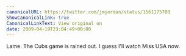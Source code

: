 ```yaml
---
canonicalURL: https://twitter.com/jmjordan/status/1561175709
ShowCanonicalLink: true
CanonicalLinkText: View original on
date: 2009-04-19T23:04:49+00:00
---
```

Lame. The Cubs game is rained out. I guess I'll watch Miss USA now.